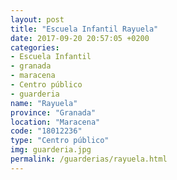 ```yaml
---
layout: post
title: "Escuela Infantil Rayuela"
date: 2017-09-20 20:57:05 +0200
categories:
- Escuela Infantil
- granada
- maracena
- Centro público
- guarderia
name: "Rayuela"
province: "Granada"
location: "Maracena"
code: "18012236"
type: "Centro público"
img: guarderia.jpg
permalink: /guarderias/rayuela.html
---
```

